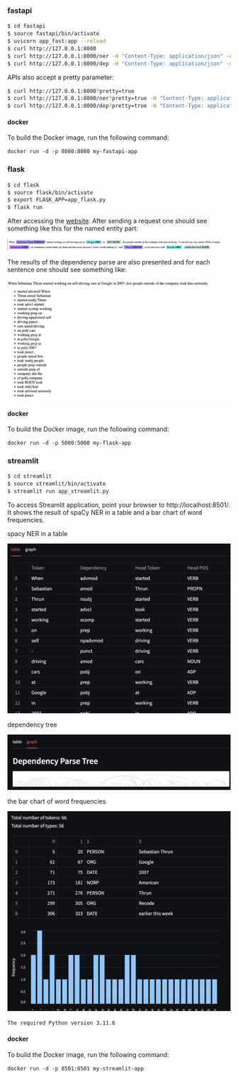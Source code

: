### fastapi

```bash
$ cd fastapi
$ source fastapi/bin/activate
$ uvicorn app_fast:app --reload
$ curl http://127.0.0.1:8000
$ curl http://127.0.0.1:8000/ner -H "Content-Type: application/json" -d@input.txt
$ curl http://127.0.0.1:8000/dep -H "Content-Type: application/json" -d@input.txt
```

APIs also accept a pretty parameter:

```bash
$ curl http://127.0.0.1:8000?pretty=true
$ curl http://127.0.0.1:8000/ner?pretty=true -H "Content-Type: application/json" -d@input.json
$ curl http://127.0.0.1:8000/dep?pretty=true -H "Content-Type: application/json" -d@input.json
```
#### docker

To build the Docker image, run the following command:

```
docker run -d -p 8080:8080 my-fastapi-app
```


### flask

```bash
$ cd flask
$ source flask/bin/activate
$ export FLASK_APP=app_flask.py
$ flask run
```

After accessing the [website](http://127.0.0.1:5000/get). After sending a request one should see something like this for the named entity part:

![Shadowed Named Entities](./assets/Snipaste_2024-02-15_22-49-13.png)

The results of the dependency parse are also presented and for each sentence one should see something like:

![dependency parse](./assets/Snipaste_2024-02-15_22-51-41.png)

#### docker

To build the Docker image, run the following command:

```
docker run -d -p 5000:5000 my-flask-app
```

### streamlit

```bash
$ cd streamlit
$ source streamlit/bin/activate
$ streamlit run app_streamlit.py
```

To access Streamlit application, point your browser to http://localhost:8501/. It shows the result of spaCy NER in a table and a bar chart of word frequencies.

spacy NER in a table

![spacy NER in a table](./assets/Snipaste_2024-02-15_22-55-31.png)

dependency tree

![dependency tree](./assets/Snipaste_2024-02-15_22-55-41.png)

the bar chart of word frequencies

![a bar chart of word frequencies](./assets/Snipaste_2024-02-15_22-55-52.png)

`The required Python version 3.11.6`

#### docker

To build the Docker image, run the following command:

```
docker run -d -p 8501:8501 my-streamlit-app
```





